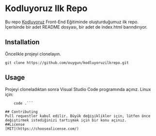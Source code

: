 # Kodluyoruz Ilk Repo
Bu repo [Kodluyoruz](https://www.kodluyoruz.org/) Front-End Eğitiminde oluşturduğumuz ilk repo. İçerisinde bir adet README dosyası, bir adet de index.html barındırıyor.
## Installation
Öncelikle projeyi clonelayın.

`git clone https://github.com/ouygun/kodluyoruzilkrepo.git`
## Usage
Projeyi cloneladıktan sonra Visual Studio Code programında açınız.
Linux için:

```cd kodluyoruzilkrepo
    code .```
    
## Contributing
Pull requestler kabul edilir. Büyük değişiklikler için, lütfen önce değiştirmek istediğinizi tartışmak için bir konu açınız.
##License
[MIT](https://choosealicense.com/)
